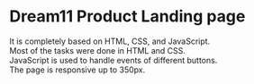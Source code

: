 # Dream11 Product Landing page
It is completely based on HTML, CSS, and JavaScript.\
Most of the tasks were done in HTML and CSS.\
JavaScript is used to handle events of different buttons.\
The page is responsive up to 350px.
